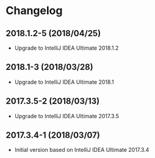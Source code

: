 # Changelog

## 2018.1.2-5 (2018/04/25)

* Upgrade to IntelliJ IDEA Ultimate 2018.1.2

## 2018.1-3 (2018/03/28)

* Upgrade to IntelliJ IDEA Ultimate 2018.1

## 2017.3.5-2 (2018/03/13)

* Upgrade to IntelliJ IDEA Ultimate 2017.3.5

## 2017.3.4-1 (2018/03/07)

* Initial version based on IntelliJ IDEA Ultimate 2017.3.4
